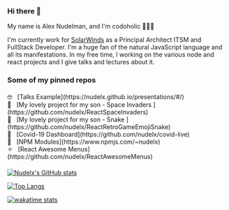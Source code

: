 ### Hi there 👋

<div>My name is Alex Nudelman, and I'm codoholic 👨🏻‍💻</div>

I'm currently work for [SolarWinds](https://www.solarwinds.com) as a Principal Architect ITSM and FullStack Developer.
I'm a huge fan of the natural JavaScript language and all its manifestations.
In my free time, I working on the various node and react projects and I give talks and lectures about it. 
<p></p>

<div>
<style>
  ul.custom {
    list-style: none; 
    margin:20 0; 
    padding:0
  }
</style>
<h3>Some of my pinned repos</h3>
<ul class="custom">
 <li> 🤓 &nbsp; [Talks Example](https://nudelx.github.io/presentations/#/)</li>
 <li> 👾 &nbsp; [My lovely project for my son - Space Invaders ](https://github.com/nudelx/ReactSpaceInvaders)</li>
 <li> 👾 &nbsp; [My lovely project for my son - Snake ](https://github.com/nudelx/ReactRetroGameEmojiSnake)</li>
 <li> 🦠 &nbsp; [Covid-19 Dashboard](https://github.com/nudelx/covid-live)</li>
 <li> 💢 &nbsp; [NPM Modules](https://www.npmjs.com/~nudelx)</li>
 <li> ⚛️ &nbsp; [React Awesome Menus](https://github.com/nudelx/ReactAwesomeMenus)</li>
 </ul>
</div>




[![Nudelx's GitHub stats](https://github-readme-stats.vercel.app/api?username=nudelx&count_private=true&show_icons=true&include_all_commits=true&show_owner=true)](https://github.com/anuraghazra/github-readme-stats)


[![Top Langs](https://github-readme-stats.vercel.app/api/top-langs/?username=nudelx&hide=html&langs_count=10&layout=compact)](https://github.com/anuraghazra/github-readme-stats)

[![wakatime stats](https://github-readme-stats.vercel.app/api/wakatime?username=nudelx)](https://github.com/anuraghazra/github-readme-stats)
<!--
**nudelx/nudelx** is a ✨ _special_ ✨ repository because its `README.md` (this file) appears on your GitHub profile.




Here are some ideas to get you started:

- 🔭 I'm currently working on ...
- 🌱 I'm currently learning ...
- 👯 I'm looking to collaborate on ...
- 🤔 I'm looking for help with ...
- 💬 Ask me about ...
- 📫 How to reach me: ...
- 😄 Pronouns: ...
- ⚡ Fun fact: ...
-->
